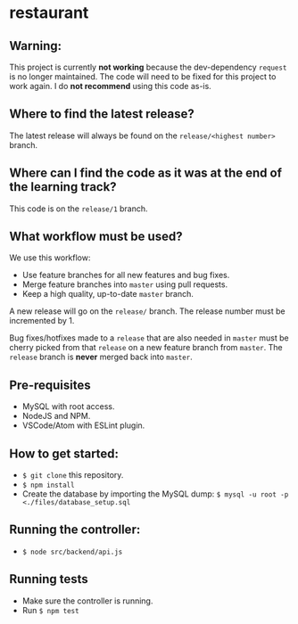 # restaurant

## Warning:

This project is currently **not working** because the dev-dependency `request` is no longer maintained.
The code will need to be fixed for this project to work again.
I do **not recommend** using this code as-is.

## Where to find the latest release?

The latest release will always be found on the `release/<highest number>` branch.

## Where can I find the code as it was at the end of the learning track?

This code is on the `release/1` branch.

## What workflow must be used?

We use this workflow:

- Use feature branches for all new features and bug fixes.
- Merge feature branches into `master` using pull requests.
- Keep a high quality, up-to-date `master` branch.

A new release will go on the `release/` branch.
The release number must be incremented by 1.

Bug fixes/hotfixes made to a `release` that are also needed in `master` must be cherry picked from that `release` on a new feature branch from `master`.
The `release` branch is **never** merged back into `master`.

## Pre-requisites

- MySQL with root access.
- NodeJS and NPM.
- VSCode/Atom with ESLint plugin.

## How to get started:

- `$ git clone` this repository.
- `$ npm install`
- Create the database by importing the MySQL dump:
`$ mysql -u root -p <./files/database_setup.sql`

## Running the controller:

- `$ node src/backend/api.js`

## Running tests

- Make sure the controller is running.
- Run `$ npm test`
